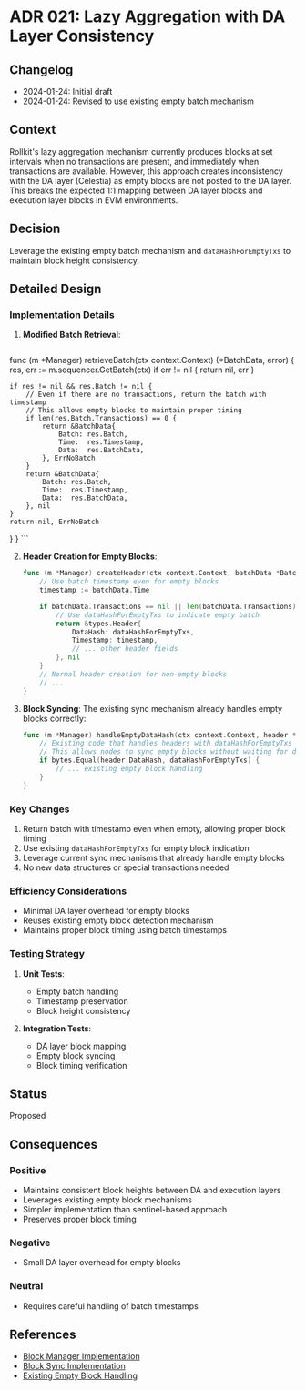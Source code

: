 # ADR 021: Lazy Aggregation with DA Layer Consistency

## Changelog

- 2024-01-24: Initial draft
- 2024-01-24: Revised to use existing empty batch mechanism

## Context

Rollkit's lazy aggregation mechanism currently produces blocks at set intervals when no transactions are present, and immediately when transactions are available. However, this approach creates inconsistency with the DA layer (Celestia) as empty blocks are not posted to the DA layer. This breaks the expected 1:1 mapping between DA layer blocks and execution layer blocks in EVM environments.

## Decision

Leverage the existing empty batch mechanism and `dataHashForEmptyTxs` to maintain block height consistency.

## Detailed Design

### Implementation Details

1. **Modified Batch Retrieval**:

    ```go
func (m *Manager) retrieveBatch(ctx context.Context) (*BatchData, error) {
	res, err := m.sequencer.GetBatch(ctx)
	if err != nil {
		return nil, err
	}

	if res != nil && res.Batch != nil {
		// Even if there are no transactions, return the batch with timestamp
		// This allows empty blocks to maintain proper timing
		if len(res.Batch.Transactions) == 0 {
			return &BatchData{
				Batch: res.Batch,
				Time:  res.Timestamp,
				Data:  res.BatchData,
			}, ErrNoBatch
		}
		return &BatchData{
			Batch: res.Batch,
			Time:  res.Timestamp,
			Data:  res.BatchData,
		}, nil
	}
	return nil, ErrNoBatch
}
    }
    ```

2. **Header Creation for Empty Blocks**:

    ```go
    func (m *Manager) createHeader(ctx context.Context, batchData *BatchData) (*types.Header, error) {
        // Use batch timestamp even for empty blocks
        timestamp := batchData.Time

        if batchData.Transactions == nil || len(batchData.Transactions) == 0 {
            // Use dataHashForEmptyTxs to indicate empty batch
            return &types.Header{
                DataHash: dataHashForEmptyTxs,
                Timestamp: timestamp,
                // ... other header fields
            }, nil
        }
        // Normal header creation for non-empty blocks
        // ...
    }
    ```

3. **Block Syncing**:
The existing sync mechanism already handles empty blocks correctly:

    ```go
    func (m *Manager) handleEmptyDataHash(ctx context.Context, header *types.Header) {
        // Existing code that handles headers with dataHashForEmptyTxs
        // This allows nodes to sync empty blocks without waiting for data
        if bytes.Equal(header.DataHash, dataHashForEmptyTxs) {
            // ... existing empty block handling
        }
    }
    ```

### Key Changes

1. Return batch with timestamp even when empty, allowing proper block timing
2. Use existing `dataHashForEmptyTxs` for empty block indication
3. Leverage current sync mechanisms that already handle empty blocks
4. No new data structures or special transactions needed

### Efficiency Considerations

- Minimal DA layer overhead for empty blocks
- Reuses existing empty block detection mechanism
- Maintains proper block timing using batch timestamps

### Testing Strategy

1. **Unit Tests**:
   - Empty batch handling
   - Timestamp preservation
   - Block height consistency

2. **Integration Tests**:
   - DA layer block mapping
   - Empty block syncing
   - Block timing verification

## Status

Proposed

## Consequences

### Positive

- Maintains consistent block heights between DA and execution layers
- Leverages existing empty block mechanisms
- Simpler implementation than sentinel-based approach
- Preserves proper block timing

### Negative

- Small DA layer overhead for empty blocks

### Neutral

- Requires careful handling of batch timestamps

## References

- [Block Manager Implementation](block/manager.go)
- [Block Sync Implementation](block/sync.go)
- [Existing Empty Block Handling](block/sync.go#L170)
